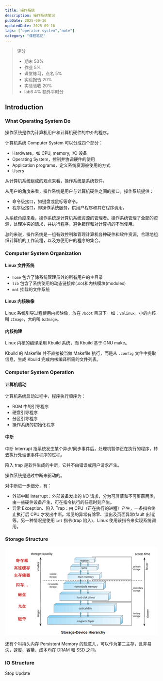 ```yaml
---
title: 操作系统
description: 操作系统笔记
pubDate: 2025-09-16
updatedDate: 2025-09-16
tags: ["operator system","note"]
category: "课程笔记"
---
```


> 评分
>
> - 期末 50%
> - 作业 5%
> - 课堂练习，点名 5%
> - 实验报告 20%
> - 实验验收 20%
> - lab6 4% 额外平时分

## Introduction

### What Operating System Do

操作系统是作为计算机用户和计算机硬件的中介的程序。

计算机系统 Computer System 可以分成四个部分：
- Hardware，如 CPU, memory, I/O 设备
- Operating System，控制并协调硬件的使用
- Application programs，定义系统资源被使用的方式
- Users

从计算机系统组成的观点来看，操作系统是系统软件。

从用户的角度来看，操作系统是用户与计算机硬件之间的接口。操作系统提供：
- 命令级接口，如键盘或鼠标等命令。
- 程序级接口，即操作系统服务，供用户程序和其它程序调用。

从系统角度来看，操作系统是计算机系统资源的管理者。操作系统管理了全部的资源，处理冲突的请求，并执行程序，避免错误和对计算机的不当使用。

总的来说，操作系统是一组有效控制和管理计算机各种硬件和软件资源，合理地组织计算机的工作流程，以及方便用户的程序的集合。

### Computer System Organization

#### Linux 文件系统

- `home` 包含了除系统管理员外的所有用户的主目录
- `lib` 包含了系统使用的动态链接库(.so)和内核模块(modules)
- `mnt` 挂载的文件系统

#### Linux 内核映像

Linux 系统引导过程使用内核映像，放在 `/boot` 目录下。如：`vmlinux`。小的内核叫 `zImage`，大的叫 `bzImage`。

#### 内核构建

Linux 内核的编译采用 Kbuild 系统，而 Kbuild 基于 GNU make。

Kbuild 的 Makefile 并不直接被当做 Makefile 执行，而是从 `.config` 文件中提取信息，生成 Kbuild 完成内核编译所需的文件列表。

### Computer System Operation

#### 计算机启动

计算机系统启动过程中，程序执行顺序为：
- ROM 中的引导程序
- 硬盘引导程序
- 分区引导程序
- 操作系统的初始化程序

#### 中断

中断 Interrupt 指系统发生某个异步/同步事件后，处理机暂停正在执行的程序，转去执行处理该事件程序的过程。

陷入 trap 是软件生成的中断，它并不由错误或用户请求产生。

操作系统是通过中断来驱动的。

对中断进一步细分，有：
- 外部中断 Interrupt：外部设备发出的 I/O 请求，分为可屏蔽和不可屏蔽两类，由一些硬件设备产生，可在指令执行的任意时刻产生。
- 异常 Exception、陷入 Trap：由 CPU（正在执行的进程）产生，一条指令终止执行后 CPU 才发出中断。常见的异常有除零、溢出及页面异常(fault 出错)等。另一种情况是使用 `int` 指令(trap 陷入)，Linux 使用该指令来实现系统调用。

### Storage Structure

![alt text](mdPaste/operatorSystem/image.png)

还有个叫持久内存 Persistent Memory 的玩意儿，可以作为第二主存，且非易失，速度、容量、成本均在 DRAM 和 SSD 之间。

### IO Structure

Stop Update

